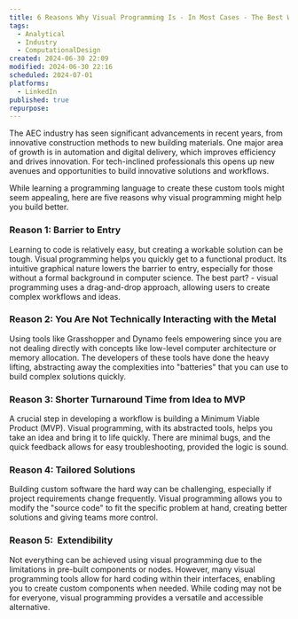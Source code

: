 ```yaml
---
title: 6 Reasons Why Visual Programming Is - In Most Cases - The Best Way to Break Into Tech in the Aec Industry
tags:
  - Analytical
  - Industry
  - ComputationalDesign
created: 2024-06-30 22:09
modified: 2024-06-30 22:16
scheduled: 2024-07-01
platforms:
  - LinkedIn
published: true
repurpose:
---
```

The AEC industry has seen significant advancements in recent years, from innovative construction methods to new building materials. One major area of growth is in automation and digital delivery, which improves efficiency and drives innovation. For tech-inclined professionals this opens up new avenues and opportunities to build innovative solutions and workflows. 

While learning a programming language to create these custom tools might seem appealing, here are five reasons why visual programming might help you build better.

### Reason 1: Barrier to Entry

Learning to code is relatively easy, but creating a workable solution can be tough. Visual programming helps you quickly get to a functional product. Its intuitive graphical nature lowers the barrier to entry, especially for those without a formal background in computer science. The best part? - visual programming uses a drag-and-drop approach, allowing users to create complex workflows and ideas.

### Reason 2: You Are Not Technically Interacting with the Metal

Using tools like Grasshopper and Dynamo feels empowering since you are not dealing directly with concepts like low-level computer architecture or memory allocation. The developers of these tools have done the heavy lifting, abstracting away the complexities into "batteries" that you can use to build complex solutions quickly.

### Reason 3: Shorter Turnaround Time from Idea to MVP

A crucial step in developing a workflow is building a Minimum Viable Product (MVP). Visual programming, with its abstracted tools, helps you take an idea and bring it to life quickly. There are minimal bugs, and the quick feedback allows for easy troubleshooting, provided the logic is sound.

### Reason 4: Tailored Solutions

Building custom software the hard way can be challenging, especially if project requirements change frequently. Visual programming allows you to modify the "source code" to fit the specific problem at hand, creating better solutions and giving teams more control.

### Reason 5:  Extendibility

Not everything can be achieved using visual programming due to the limitations in pre-built components or nodes. However, many visual programming tools allow for hard coding within their interfaces, enabling you to create custom components when needed. While coding may not be for everyone, visual programming provides a versatile and accessible alternative.